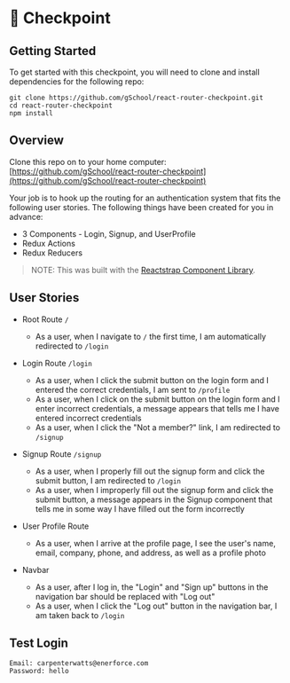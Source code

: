 # 🚦 Checkpoint

## Getting Started

To get started with this checkpoint, you will need to clone and install dependencies for the following repo:

```shell
git clone https://github.com/gSchool/react-router-checkpoint.git
cd react-router-checkpoint
npm install
```

## Overview

Clone this repo on to your home computer: [https://github.com/gSchool/react-router-checkpoint](https://github.com/gSchool/react-router-checkpoint)

Your job is to hook up the routing for an authentication system that fits the following user stories. The following things have been created for you in advance:

- 3 Components - Login, Signup, and UserProfile
- Redux Actions
- Redux Reducers

> NOTE: This was built with the [Reactstrap Component Library](https://reactstrap.github.io).

## User Stories

- Root Route `/`
  - As a user, when I navigate to `/` the first time, I am automatically redirected to `/login`

- Login Route `/login`
  - As a user, when I click the submit button on the login form and I entered the correct credentials, I am sent to `/profile`
  - As a user, when I click on the submit button on the login form and I enter incorrect credentials, a message appears that tells me I have entered incorrect credentials
  - As a user, when I click the "Not a member?" link, I am redirected to `/signup`

- Signup Route `/signup`
  - As a user, when I properly fill out the signup form and click the submit button, I am redirected to `/login`
  - As a user, when I improperly fill out the signup form and click the submit button, a message appears in the Signup component that tells me in some way I have filled out the form incorrectly

- User Profile Route
  - As a user, when I arrive at the profile page, I see the user's name, email, company, phone, and address, as well as a profile photo

- Navbar
  - As a user, after I log in, the "Login" and "Sign up" buttons in the navigation bar should be replaced with "Log out"
  - As a user, when I click the "Log out" button in the navigation bar, I am taken back to `/login`

## Test Login

```text
Email: carpenterwatts@enerforce.com
Password: hello
```